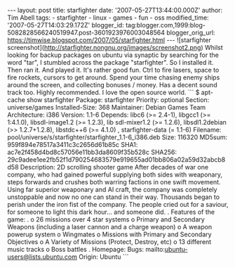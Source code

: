 \--- layout: post title: starfighter date: '2007-05-27T13:44:00.000Z' author: Tim Abell tags: - starfighter - linux - games - fun - oss modified\_time: '2007-05-27T14:03:29.172Z' blogger\_id: tag:blogger.com,1999:blog-5082828566240519947.post-3601923976003048564 blogger\_orig\_url: https://timwise.blogspot.com/2007/05/starfighter.html --- !\[starfighter screenshot\](http://starfighter.nongnu.org/images/screenshot2.png) Whilst looking for backup packages on ubuntu via synaptic by searching for the word "tar", I stumbled across the package "starfighter". So I installed it. Then ran it. And played it. It's rather good fun. Ctrl to fire lasers, space to fire rockets, cursors to get around. Spend your time chasing enemy ships around the screen, and collecting bonuses / money. Has a decent sound track too. Highly recommended. I love the open source world. \`\`\` $ apt-cache show starfighter Package: starfighter Priority: optional Section: universe/games Installed-Size: 368 Maintainer: Debian Games Team Architecture: i386 Version: 1.1-6 Depends: libc6 (>= 2.4-1), libgcc1 (>= 1:4.1.0), libsdl-image1.2 (>= 1.2.3), lib sdl-mixer1.2 (>= 1.2.6), libsdl1.2debian (>> 1.2.7+1.2.8), libstdc++6 (>= 4.1.0) , starfighter-data (= 1.1-6) Filename: pool/universe/s/starfighter/starfighter\_1.1-6\_i386.deb Size: 116320 MD5sum: 959f894e78517a3411c3c2656d61b85c SHA1: ac7e2f458d4bd8c57056e11bb3da8609f35b528c SHA256: 29c9adee1ee2fb52f1d790254683579e919655ad01bb806a02a59d32abcb8d58 Description: 2D scrolling shooter game After decades of war one company, who had gained powerful supplying both sides with weaponary, steps forwards and crushes both warring factions in one swift movement. Using far superior weaponary and AI craft, the company was completely unstoppable and now no one can stand in their way. Thousands began to perish under the iron fist of the company. The people cried out for a saviour, for someone to light this dark hour... and someone did. . Features of the game: . o 26 missions over 4 star systems o Primary and Secondary Weapons (including a laser cannon and a charge weapon) o A weapon powerup system o Wingmates o Missions with Primary and Secondary Objectives o A Variety of Missions (Protect, Destroy, etc) o 13 different music tracks o Boss battles . Homepage: Bugs: mailto:ubuntu-users@lists.ubuntu.com Origin: Ubuntu \`\`\`